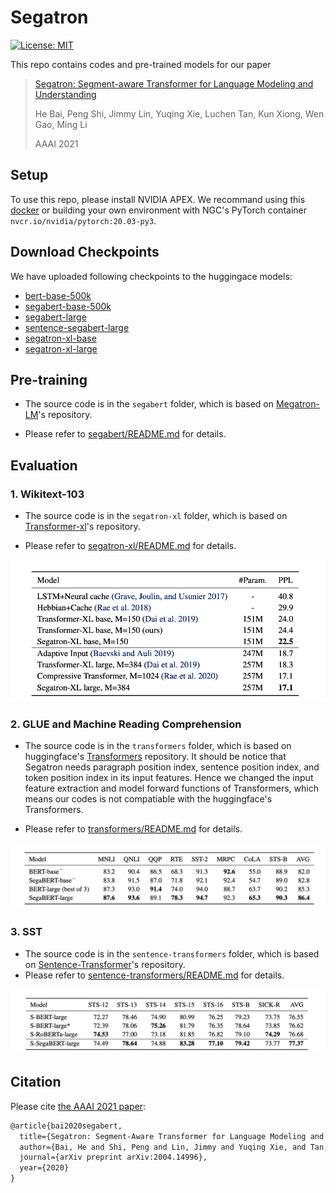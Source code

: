 # Segatron
[![License: MIT](https://img.shields.io/badge/License-MIT-yellow.svg)](https://opensource.org/licenses/MIT)

This repo contains codes and pre-trained models for our paper 

> [Segatron: Segment-aware Transformer for Language Modeling and Understanding](https://arxiv.org/abs/2004.14996)
>
> He Bai, Peng Shi, Jimmy Lin, Yuqing Xie, Luchen Tan, Kun Xiong, Wen Gao, Ming Li
>
> AAAI 2021

## Setup

To use this repo, please install NVIDIA APEX. We recommand using this [docker](https://github.com/richardbaihe/pytorch_docker) or building your own environment with NGC's PyTorch container `nvcr.io/nvidia/pytorch:20.03-py3`. 

## Download Checkpoints

We have uploaded following checkpoints to the huggingace models:

- [bert-base-500k](https://huggingface.co/rsvp-AI-ca/bert-uncased-base-50k)
- [segabert-base-500k](https://huggingface.co/rsvp-AI-ca/segabert-uncased-base-50k)
- [segabert-large](https://huggingface.co/rsvp-AI-ca/segabert-large)
- [sentence-segabert-large](https://huggingface.co/rsvp-AI-ca/sentence-segabert-large)
- [segatron-xl-base](https://huggingface.co/rsvp-AI-ca/segatransformer-xl-base)
- [segatron-xl-large](https://huggingface.co/rsvp-AI-ca/segatransformer-xl-large)



## Pre-training
- The source code is in the `segabert` folder, which is based on [Megatron-LM](https://github.com/NVIDIA/Megatron-LM/tree/master)'s repository.

- Please refer to [segabert/README.md](segabert/README.md) for details.

## Evaluation

### 1. Wikitext-103

- The source code is in the `segatron-xl` folder, which is based on [Transformer-xl](https://github.com/kimiyoung/transformer-xl)'s repository.

- Please refer to [segatron-xl/README.md](segatron-xl/README.md) for details.

![image-20201213122915570](./imgs/image-20201213122915570.png)

### 2. GLUE and Machine Reading Comprehension

- The source code is in the `transformers` folder, which is based on huggingface's [Transformers](https://github.com/huggingface/transformers) repository. It should be notice that Segatron needs paragraph position index, sentence position index, and token position index in its input features. Hence we changed the input feature extraction and model forward functions of Transformers, which means our codes is not compatiable with the huggingface's Transformers.

- Please refer to [transformers/README.md](transformers/README.md) for details.

![image-20201213122906064](./imgs/image-20201213122906064.png)

### 3. SST

- The source code is in the `sentence-transformers` folder, which is based on [Sentence-Transformer](https://github.com/UKPLab/sentence-transformers)'s repository.
- Please refer to [sentence-transformers/README.md](sentence-transformers/README.md) for details.

![image-20201213122841703](./imgs/image-20201213122841703.png)

## Citation

Please cite [the AAAI 2021 paper]((https://arxiv.org/abs/2004.14996)):

```tex
@article{bai2020segabert,
  title={Segatron: Segment-Aware Transformer for Language Modeling and Understanding},
  author={Bai, He and Shi, Peng and Lin, Jimmy and Yuqing Xie, and Tan, Luchen and Xiong, Kun and Gao, Wen and Li, Ming},
  journal={arXiv preprint arXiv:2004.14996},
  year={2020}
}
```

